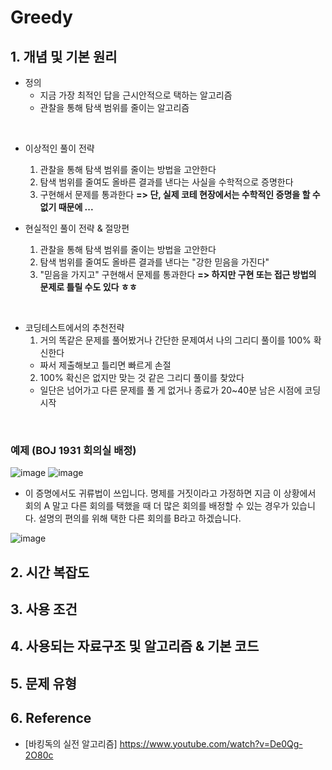 # Greedy

## 1. 개념 및 기본 원리 
- 정의
  - 지금 가장 최적인 답을 근시안적으로 택하는 알고리즘
  - 관찰을 통해 탐색 범위를 줄이는 알고리즘

<br>

- 이상적인 풀이 전략
  1. 관찰을 통해 탐색 범위를 줄이는 방법을 고안한다
  2. 탐색 범위를 줄여도 올바른 결과를 낸다는 사실을 수학적으로 증명한다
  3. 구현해서 문제를 통과한다
**=> 단, 실제 코테 현장에서는 수학적인 증명을 할 수 없기 때문에 ...**

- 현실적인 풀이 전략 & 절망편
  1. 관찰을 통해 탐색 범위를 줄이는 방법을 고안한다
  2. 탐색 범위를 줄여도 올바른 결과를 낸다는 "강한 믿음을 가진다"
  3. "믿음을 가지고" 구현해서 문제를 통과한다
**=> 하지만 구현 또는 접근 방법의 문제로 틀릴 수도 있다 ㅎㅎ**

<br>

- 코딩테스트에서의 추천전략
  1. 거의 똑같은 문제를 풀어봤거나 간단한 문제여서 나의 그리디 풀이를 100% 확신한다
    - 짜서 제출해보고 틀리면 빠르게 손절
  2. 100% 확신은 없지만 맞는 것 같은 그리디 풀이를 찾았다
    - 일단은 넘어가고 다른 문제를 풀 게 없거나 종료가 20~40분 남은 시점에 코딩 시작 

<br>

### 예제 (BOJ 1931 회의실 배정)
![image](https://github.com/AAISSJ/AlgorithmStudy/assets/76966915/4ff2e55c-bfce-485d-b5e2-439cea11517c)
![image](https://github.com/AAISSJ/AlgorithmStudy/assets/76966915/ed6b642e-8b8b-42a3-a58a-f18be9c3ac22)

- 이 증명에서도 귀류법이 쓰입니다. 명제를 거짓이라고 가정하면 지금 이 상황에서 회의 A 말고 다른 회의를 택했을 때 더 많은 회의를 배정할 수 있는 경우가 있습니다. 설명의 편의를 위해 택한 다른 회의를 B라고 하겠습니다.

![image](https://github.com/AAISSJ/AlgorithmStudy/assets/76966915/aca48516-eb60-4ce2-8b41-19668468bed5)




## 2. 시간 복잡도 




## 3. 사용 조건 



## 4. 사용되는 자료구조 및 알고리즘 & 기본 코드 



## 5. 문제 유형


## 6. Reference
- [바킹독의 실전 알고리즘] https://www.youtube.com/watch?v=De0Qg-2O80c




 
